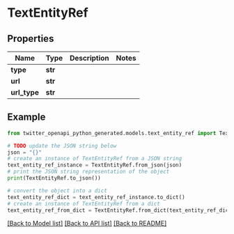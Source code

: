 # TextEntityRef


## Properties

Name | Type | Description | Notes
------------ | ------------- | ------------- | -------------
**type** | **str** |  | 
**url** | **str** |  | 
**url_type** | **str** |  | 

## Example

```python
from twitter_openapi_python_generated.models.text_entity_ref import TextEntityRef

# TODO update the JSON string below
json = "{}"
# create an instance of TextEntityRef from a JSON string
text_entity_ref_instance = TextEntityRef.from_json(json)
# print the JSON string representation of the object
print(TextEntityRef.to_json())

# convert the object into a dict
text_entity_ref_dict = text_entity_ref_instance.to_dict()
# create an instance of TextEntityRef from a dict
text_entity_ref_from_dict = TextEntityRef.from_dict(text_entity_ref_dict)
```
[[Back to Model list]](../README.md#documentation-for-models) [[Back to API list]](../README.md#documentation-for-api-endpoints) [[Back to README]](../README.md)


